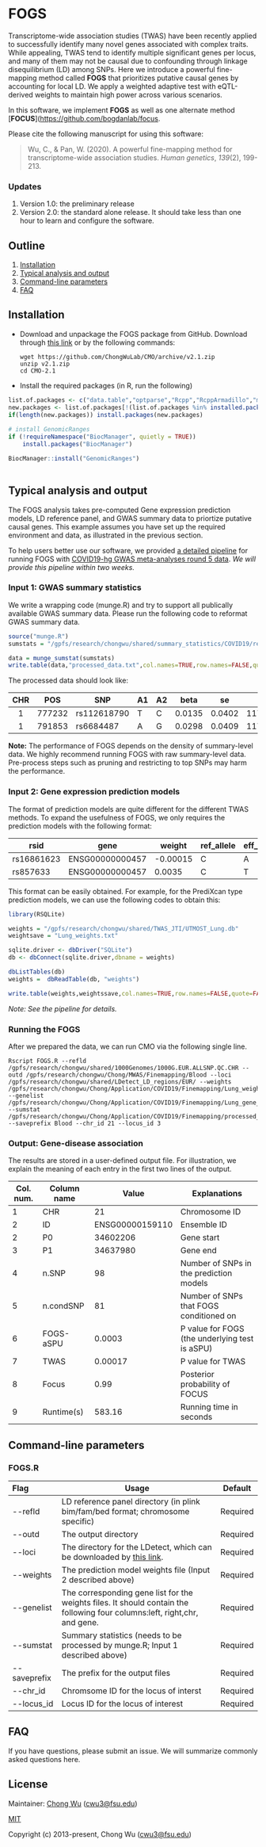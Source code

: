 # FOGS

Transcriptome-wide association studies (TWAS) have been recently applied to successfully identify many novel genes associated with complex traits. While appealing, TWAS tend to identify multiple significant genes per locus, and many of them may not be causal due to confounding through linkage disequilibrium (LD) among SNPs. Here we introduce a powerful fine-mapping method called **FOGS** that prioritizes putative causal genes by accounting for local LD. We apply a weighted adaptive test with eQTL-derived weights to maintain high power across various scenarios.  

In this software, we implement **FOGS** as well as one alternate method [**FOCUS**](https://github.com/bogdanlab/focus.



Please cite the following manuscript for using this software:

>  Wu, C., & Pan, W. (2020). A powerful fine-mapping method for transcriptome-wide association studies. *Human genetics*, *139*(2), 199-213.




### Updates

1. Version 1.0: the preliminary release
2. Version 2.0: the standard alone release. It should take less than one hour to learn and configure the software.



## Outline

1. [Installation](#Installation)
2. [Typical analysis and output](#Analysis)
3. [Command-line parameters](#Command)
4. [FAQ](#FAQ)



## <a name="Installation"></a>Installation

- Download and unpackage the FOGS package from GitHub. Download through [this link](https://github.com/ChongWuLab/CMO/releases/tag/V2.1) or by the following commands:

  ~~~
  wget https://github.com/ChongWuLab/CMO/archive/v2.1.zip
  unzip v2.1.zip
  cd CMO-2.1
  ~~~

- Install the required packages (in R, run the following)

```R
list.of.packages <- c("data.table","optparse","Rcpp","RcppArmadillo","mvtnorm","BEDMatrix","bigmemory","dplyr","mvnfast")
new.packages <- list.of.packages[!(list.of.packages %in% installed.packages([,"Package"])]
if(length(new.packages)) install.packages(new.packages)
   
# install GenomicRanges
if (!requireNamespace("BiocManager", quietly = TRUE))
    install.packages("BiocManager")

BiocManager::install("GenomicRanges")
                                   
```





## <a name="Analysis"></a>Typical analysis and output

The FOGS analysis takes pre-computed Gene expression prediction models, LD reference panel, and GWAS summary data to priortize putative causal genes. This example assumes you have set up the required environment and data, as illustrated in the previous section. 

To help users better use our software, we provided [a detailed pipeline]() for running FOGS with [COVID19-hg GWAS meta-analyses round 5 data](https://www.covid19hg.org/results/). *We will provide this pipeline within two weeks.*

### Input 1: GWAS summary statistics

We write a wrapping code (munge.R) and try to support all publically available GWAS summary data. Please run the following code to reformat GWAS summary data.

```R
source("munge.R")
sumstats = "/gpfs/research/chongwu/shared/summary_statistics/COVID19/release5/processed/ANA_B2_eur_V5.txt"

data = munge_sumstat(sumstats)
write.table(data,"processed_data.txt",col.names=TRUE,row.names=FALSE,quote=FALSE)
```

The processed data should look like:

| CHR  | POS    | SNP         | A1   | A2   | beta   | se     | N       | Z      |
| :--: | ------ | ----------- | ---- | ---- | ------ | ------ | ------- | ------ |
|  1   | 777232 | rs112618790 | T    | C    | 0.0135 | 0.0402 | 1175143 | 0.336  |
|  1   | 791853 | rs6684487   | A    | G    | 0.0298 | 0.0409 | 1172527 | 0.7274 |

**Note:** The performance of FOGS depends on the density of summary-level data. We highly recommend running FOGS with raw summary-level data. Pre-process steps such as pruning and restricting to top SNPs may harm the performance.

### Input 2: Gene expression prediction models

The format of prediction models are quite different for the different TWAS methods. To expand the usefulness of FOGS, we only requires the prediction models with the following format:

| rsid       | gene            | weight   | ref_allele | eff_allele |
| ---------- | --------------- | -------- | ---------- | ---------- |
| rs16861623 | ENSG00000000457 | -0.00015 | C          | A          |
| rs857633   | ENSG00000000457 | 0.0035   | C          | T          |



This format can be easily obtained. For example, for the PrediXcan type prediction models, we can use the following codes to obtain this:

```R
library(RSQLite)

weights = "/gpfs/research/chongwu/shared/TWAS_JTI/UTMOST_Lung.db"
weightsave = "Lung_weights.txt"

sqlite.driver <- dbDriver("SQLite")
db <- dbConnect(sqlite.driver,dbname = weights)

dbListTables(db)
weights =  dbReadTable(db, "weights")

write.table(weights,weightssave,col.names=TRUE,row.names=FALSE,quote=FALSE)
```

*Note: See the pipeline for details.*



### Running the FOGS

After we prepared the data, we can run CMO via the following single line.

```
Rscript FOGS.R --refld /gpfs/research/chongwu/shared/1000Genomes/1000G.EUR.ALLSNP.QC.CHR --outd /gpfs/research/chongwu/Chong/MWAS/Finemapping/Blood --loci /gpfs/research/chongwu/shared/LDetect_LD_regions/EUR/ --weights /gpfs/research/chongwu/Chong/Application/COVID19/Finemapping/Lung_weights.txt --genelist /gpfs/research/chongwu/Chong/Application/COVID19/Finemapping/Lung_gene_list.txt --sumstat /gpfs/research/chongwu/Chong/Application/COVID19/Finemapping/processed_data.txt --saveprefix Blood --chr_id 21 --locus_id 3
```



### Output: Gene-disease association

The results are stored in a user-defined output file. For illustration, we explain the meaning of each entry in the first two lines of the output.

| Col. num. | Column name | Value           | Explanations                                   |
| --------- | ----------- | --------------- | ---------------------------------------------- |
| 1         | CHR         | 21              | Chromosome ID                                  |
| 2         | ID          | ENSG00000159110 | Ensemble ID                                    |
| 2         | P0          | 34602206        | Gene start                                     |
| 3         | P1          | 34637980        | Gene end                                       |
| 4         | n.SNP       | 98              | Number of SNPs in the prediction models        |
| 5         | n.condSNP   | 81              | Number of SNPs that FOGS conditioned on        |
| 6         | FOGS-aSPU   | 0.0003          | P value for FOGS (the underlying test is aSPU) |
| 7         | TWAS        | 0.00017         | P value for TWAS                               |
| 8         | Focus       | 0.99            | Posterior probability of FOCUS                 |
| 9         | Runtime(s)  | 583.16          | Running time in seconds                        |



## <a name="Command"></a>Command-line parameters

### FOGS.R

| Flag         | Usage                                                        | Default  |
| :----------- | ------------------------------------------------------------ | -------- |
| --refld      | LD reference panel directory (in plink bim/fam/bed format; chromosome specific) | Required |
| --outd       | The output directory                                         | Required |
| --loci       | The directory for the LDetect, which can be downloaded by [this link](https://bitbucket.org/nygcresearch/ldetect-data/src/master/). | Required |
| --weights    | The prediction model weights file (Input 2 described above)  | Required |
| --genelist   | The corresponding gene list for the weights files. It should contain the following four columns:left, right,chr, and gene. | Required |
| --sumstat    | Summary statistics (needs to be processed by munge.R; Input 1 described above) | Required |
| --saveprefix | The prefix for the output files                              | Required |
| --chr_id     | Chromsome ID for the locus of interst                        | Required |
| --locus_id   | Locus ID for the locus of interest                           | Required |

## <a name="Analysis"></a>FAQ

If you have questions, please submit an issue. We will summarize commonly asked questions here. 





## License

Maintainer: [Chong Wu](http://wuchong.org/index.html) (cwu3@fsu.edu)

[MIT](http://opensource.org/licenses/MIT)

Copyright (c) 2013-present, Chong Wu (cwu3@fsu.edu)